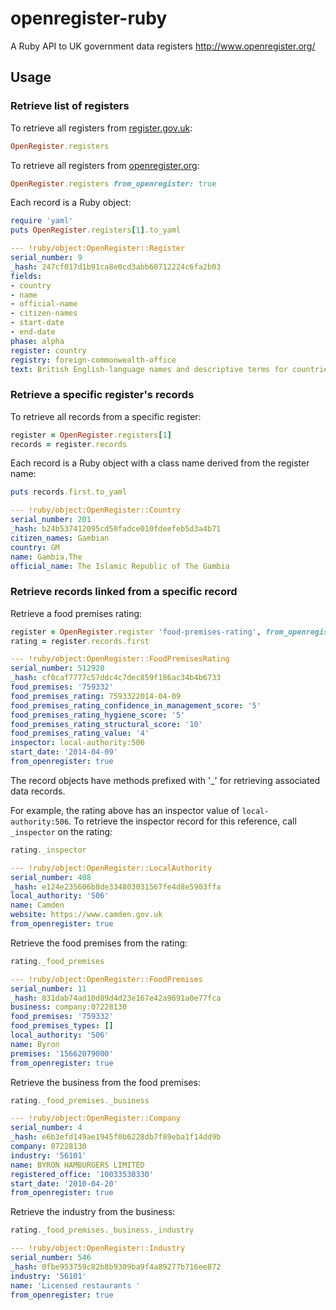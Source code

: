 # openregister-ruby
A Ruby API to UK government data registers http://www.openregister.org/

## Usage

### Retrieve list of registers

To retrieve all registers from [register.gov.uk](https://register.register.gov.uk/records):

```rb
OpenRegister.registers
```

To retrieve all registers from [openregister.org](http://register.openregister.org/records):

```rb
OpenRegister.registers from_openregister: true
```

Each record is a Ruby object:

```rb
require 'yaml'
puts OpenRegister.registers[1].to_yaml
```

```yml
--- !ruby/object:OpenRegister::Register
serial_number: 9
_hash: 247cf017d1b91ca8e0cd3abb60712224c6fa2b03
fields:
- country
- name
- official-name
- citizen-names
- start-date
- end-date
phase: alpha
register: country
registry: foreign-commonwealth-office
text: British English-language names and descriptive terms for countries
```

### Retrieve a specific register's records

To retrieve all records from a specific register:

```rb
register = OpenRegister.registers[1]
records = register.records
```

Each record is a Ruby object with a class name derived from the register name:

```rb
puts records.first.to_yaml
```

```yml
--- !ruby/object:OpenRegister::Country
serial_number: 201
_hash: b24b537412095cd50fadce010fdeefeb5d3a4b71
citizen_names: Gambian
country: GM
name: Gambia,The
official_name: The Islamic Republic of The Gambia
```

### Retrieve records linked from a specific record

Retrieve a food premises rating:

```rb
register = OpenRegister.register 'food-premises-rating', from_openregister: true
rating = register.records.first
```

```yml
--- !ruby/object:OpenRegister::FoodPremisesRating
serial_number: 512920
_hash: cf0caf7777c57ddc4c7dec859f186ac34b4b6733
food_premises: '759332'
food_premises_rating: 7593322014-04-09
food_premises_rating_confidence_in_management_score: '5'
food_premises_rating_hygiene_score: '5'
food_premises_rating_structural_score: '10'
food_premises_rating_value: '4'
inspector: local-authority:506
start_date: '2014-04-09'
from_openregister: true
```

The record objects have methods prefixed with '_'
for retrieving associated data records.

For example, the rating above has an inspector value of
`local-authority:506`. To retrieve the inspector record for
this reference, call `_inspector` on the rating:

```rb
rating._inspector
```

```yml
--- !ruby/object:OpenRegister::LocalAuthority
serial_number: 408
_hash: e124e235606b8de334803031567fe4d8e5903ffa
local_authority: '506'
name: Camden
website: https://www.camden.gov.uk
from_openregister: true
```

Retrieve the food premises from the rating:

```rb
rating._food_premises
```

```yml
--- !ruby/object:OpenRegister::FoodPremises
serial_number: 11
_hash: 831dab74ad10d89d4d23e167e42a9691a0e77fca
business: company:07228130
food_premises: '759332'
food_premises_types: []
local_authority: '506'
name: Byron
premises: '15662079000'
from_openregister: true
```

Retrieve the business from the food premises:

```rb
rating._food_premises._business
```

```yml
--- !ruby/object:OpenRegister::Company
serial_number: 4
_hash: e6b3efd149ae1945f0b6228db7f89eba1f14dd9b
company: 07228130
industry: '56101'
name: BYRON HAMBURGERS LIMITED
registered_office: '10033530330'
start_date: '2010-04-20'
from_openregister: true
```

Retrieve the industry from the business:

```rb
rating._food_premises._business._industry
```

```yml
--- !ruby/object:OpenRegister::Industry
serial_number: 546
_hash: 0fbe953759c82b8b9309ba9f4a89277b716ee872
industry: '56101'
name: 'Licensed restaurants '
from_openregister: true
```
